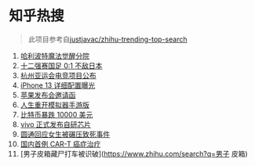# 知乎热搜

> 此项目参考自[justjavac/zhihu-trending-top-search](https://github.com/justjavac/zhihu-trending-top-search/blob/main/utils.ts)

<!-- BEGIN -->
  <!-- 最后更新时间:Thu Sep 09 2021 01:55:16 GMT+0000 (Coordinated Universal Time) -->
  1. [哈利波特魔法觉醒分院](https://www.zhihu.com/search?q=哈利波特魔法觉醒)
1. [十二强赛国足 0:1 不敌日本](https://www.zhihu.com/search?q=国足)
1. [杭州亚运会电竞项目公布](https://www.zhihu.com/search?q=亚运会)
1. [iPhone 13 详细配置曝光](https://www.zhihu.com/search?q=iPhone13)
1. [苹果发布会邀请函](https://www.zhihu.com/search?q=苹果发布会)
1. [人生重开模拟器手游版](https://www.zhihu.com/search?q=人生重开模拟器)
1. [比特币暴跌 10000 美元](https://www.zhihu.com/search?q=比特币暴跌)
1. [vivo 正式发布自研芯片](https://www.zhihu.com/search?q=vivo)
1. [圆通回应女生被碾压致死事件](https://www.zhihu.com/search?q=圆通)
1. [国内首例 CAR-T 癌症治疗](https://www.zhihu.com/search?q=CAR-T)
1. [男子皮箱藏尸打车被识破](https://www.zhihu.com/search?q=男子 皮箱)
  <!-- END -->